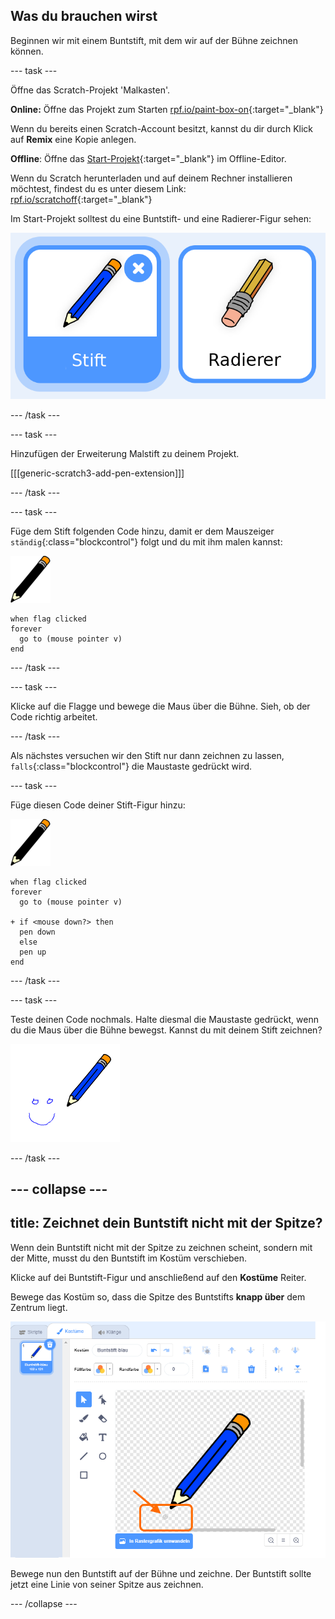## Was du brauchen wirst

Beginnen wir mit einem Buntstift, mit dem wir auf der Bühne zeichnen können.

\--- task \---

Öffne das Scratch-Projekt 'Malkasten'.

**Online:** Öffne das Projekt zum Starten [rpf.io/paint-box-on](http://rpf.io/paint-box-on){:target="_blank"}

Wenn du bereits einen Scratch-Account besitzt, kannst du dir durch Klick auf **Remix** eine Kopie anlegen.

**Offline**: Öffne das [Start-Projekt](http://rpf.io/p/en/paint-box-go){:target="_blank"} im Offline-Editor.

Wenn du Scratch herunterladen und auf deinem Rechner installieren möchtest, findest du es unter diesem Link: [rpf.io/scratchoff](http://rpf.io/scratchoff){:target="_blank"}

Im Start-Projekt solltest du eine Buntstift- und eine Radierer-Figur sehen:

![Bildschirmfoto](images/paint-starter.png)

\--- /task \---

\--- task \---

Hinzufügen der Erweiterung Malstift zu deinem Projekt.

[[[generic-scratch3-add-pen-extension]]]

\--- /task \---

\--- task \---

Füge dem Stift folgenden Code hinzu, damit er dem Mauszeiger `ständig`{:class="blockcontrol"} folgt und du mit ihm malen kannst:

![Buntstift](images/pencil.png)

```blocks3
when flag clicked
forever
  go to (mouse pointer v)
end
```

\--- /task \---

\--- task \---

Klicke auf die Flagge und bewege die Maus über die Bühne. Sieh, ob der Code richtig arbeitet.

\--- /task \---

Als nächstes versuchen wir den Stift nur dann zeichnen zu lassen, `falls`{:class="blockcontrol"} die Maustaste gedrückt wird.

\--- task \---

Füge diesen Code deiner Stift-Figur hinzu:

![Buntstift](images/pencil.png)

```blocks3
when flag clicked
forever
  go to (mouse pointer v)

+ if <mouse down?> then
  pen down
  else
  pen up
end
```

\--- /task \---

\--- task \---

Teste deinen Code nochmals. Halte diesmal die Maustaste gedrückt, wenn du die Maus über die Bühne bewegst. Kannst du mit deinem Stift zeichnen?

![Bildschirmfoto](images/paint-draw.png)

\--- /task \---

## \--- collapse \---

## title: Zeichnet dein Buntstift nicht mit der Spitze?

Wenn dein Buntstift nicht mit der Spitze zu zeichnen scheint, sondern mit der Mitte, musst du den Buntstift im Kostüm verschieben.

Klicke auf dei Buntstift-Figur und anschließend auf den **Kostüme** Reiter.

Bewege das Kostüm so, dass die Spitze des Buntstifts **knapp über** dem Zentrum liegt.

![Kostüm-Mitte](images/costume-center-annotated.png)

Bewege nun den Buntstift auf der Bühne und zeichne. Der Buntstift sollte jetzt eine Linie von seiner Spitze aus zeichnen.

\--- /collapse \---